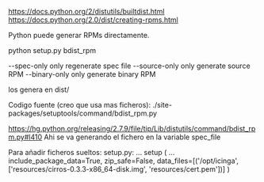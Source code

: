 https://docs.python.org/2/distutils/builtdist.html
https://docs.python.org/2.0/dist/creating-rpms.html

Python puede generar RPMs directamente.

python setup.py bdist_rpm

--spec-only          only regenerate spec file
--source-only        only generate source RPM
--binary-only        only generate binary RPM

los genera en dist/


Codigo fuente (creo que usa mas ficheros):
./site-packages/setuptools/command/bdist_rpm.py

https://hg.python.org/releasing/2.7.9/file/tip/Lib/distutils/command/bdist_rpm.py#l410
Ahi se va generando el fichero en la variable spec_file


Para añadir ficheros sueltos:
setup.py:
...
setup (
    ...
    include_package_data=True,
    zip_safe=False,
    data_files=[('/opt/icinga', ['resources/cirros-0.3.3-x86_64-disk.img', 'resources/cert.pem'])]
)
